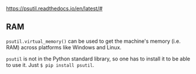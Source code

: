 https://psutil.readthedocs.io/en/latest/#


## RAM
`psutil.virtual_memory()` can be used to get the machine's memory (i.e. RAM)
across platforms like Windows and Linux.

`psutil` is not in the Python standard library, so one has to install it
to be able to use it. Just `$ pip install psutil`.


